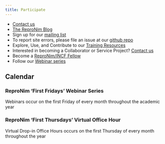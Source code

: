 ```yaml
---
title: Participate
---
```


- [Contact us](mailto:info@repronim.org)
- [The ReproNim Blog](https://repronim.wordpress.com/)
- Sign up for our [mailing list](https://www.nitrc.org/mailman/listinfo/repronim-announcement)
- To report site errors, please file an issue at our [github repo](https://github.com/ReproNim/repronim.org)
- Explore, Use, and Contribute to our [Training Resources](https://dev.repronim.org/resources/training/)
- Interested in becoming a Collaborator or Service Project? [Contact us](mailto:info@repronim.org)
- Become a [ReproNim/INCF Fellow](https://dev.repronim.org/fellowship/)
- Follow our [Webinar series](https://dev.repronim.org/about/webinars/)

## Calendar

### ReproNim ‘First Fridays’ Webinar Series

Webinars occur on the first Friday of every month throughout the academic year

### ReproNim ‘First Thursdays’ Virtual Office Hour

Virtual Drop-in Office Hours occurs on the first Thursday of every month throughout the year
